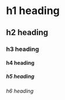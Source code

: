 <h1> h1 heading </h1>
<h2> h2 heading </h2>
<h3> h3 heading </h3>
<h4> h4 heading </h4>
<h5> h5 heading </h5>
<h6> h6 heading </h6>
